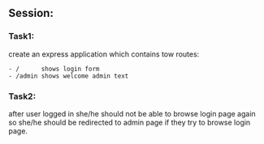 ## Session:

### Task1:

create an express application which contains tow routes:

    - /      shows login form
    - /admin shows welcome admin text

### Task2:

after user logged in she/he should not be able to browse login page again so she/he should be redirected to admin page if they try to browse login page.